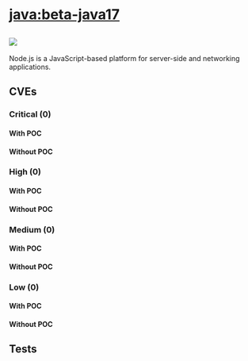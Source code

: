 # [java:beta-java17](https://hub.docker.com/_/java?tab=tags)
![](https://img.shields.io/static/v1?label=tag&message=beta-java17&color=blue)
---
<p>
Node.js is a JavaScript-based platform for server-side and networking applications.
</p>

## CVEs
### Critical (0)
#### With POC

#### Without POC


### High (0)
#### With POC

#### Without POC


### Medium (0)
#### With POC

#### Without POC


### Low (0)
#### With POC

#### Without POC


## Tests

